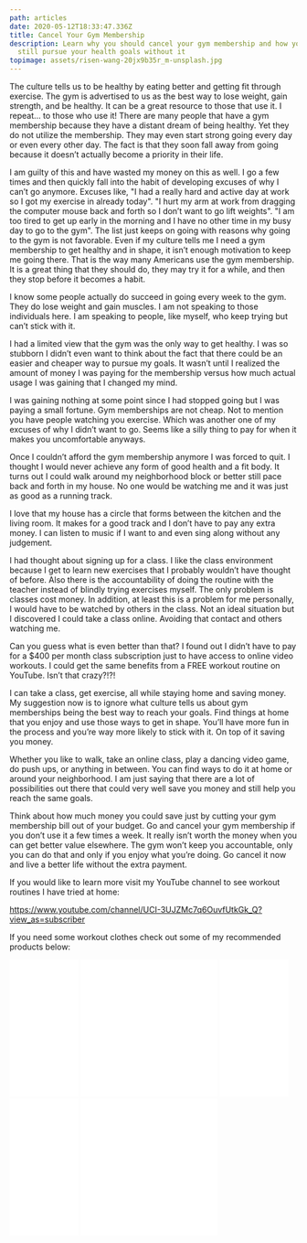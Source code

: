 ```yaml
---
path: articles
date: 2020-05-12T18:33:47.336Z
title: Cancel Your Gym Membership
description: Learn why you should cancel your gym membership and how you can
  still pursue your health goals without it
topimage: assets/risen-wang-20jx9b35r_m-unsplash.jpg
---
```

<!--StartFragment-->

The culture tells us to be healthy by eating better and getting fit through exercise. The gym is advertised to us as the best way to lose weight, gain strength, and be healthy. It can be a great resource to those that use it. I repeat… to those who use it! There are many people that have a gym membership because they have a distant dream of being healthy. Yet they do not utilize the membership. They may even start strong going every day or even every other day. The fact is that they soon fall away from going because it doesn’t actually become a priority in their life.

I am guilty of this and have wasted my money on this as well. I go a few times and then quickly fall into the habit of developing excuses of why I can’t go anymore. Excuses like, "I had a really hard and active day at work so I got my exercise in already today". "I hurt my arm at work from dragging the computer mouse back and forth so I don’t want to go lift weights". "I am too tired to get up early in the morning and I have no other time in my busy day to go to the gym". The list just keeps on going with reasons why going to the gym is not favorable. Even if my culture tells me I need a gym membership to get healthy and in shape, it isn’t enough motivation to keep me going there. That is the way many Americans use the gym membership. It is a great thing that they should do, they may try it for a while, and then they stop before it becomes a habit.

I know some people actually do succeed in going every week to the gym. They do lose weight and gain muscles. I am not speaking to those individuals here. I am speaking to people, like myself, who keep trying but can’t stick with it.

I had a limited view that the gym was the only way to get healthy. I was so stubborn I didn’t even want to think about the fact that there could be an easier and cheaper way to pursue my goals. It wasn’t until I realized the amount of money I was paying for the membership versus how much actual usage I was gaining that I changed my mind.

I was gaining nothing at some point since I had stopped going but I was paying a small fortune. Gym memberships are not cheap. Not to mention you have people watching you exercise. Which was another one of my excuses of why I didn’t want to go. Seems like a silly thing to pay for when it makes you uncomfortable anyways.

Once I couldn’t afford the gym membership anymore I was forced to quit. I thought I would never achieve any form of good health and a fit body. It turns out I could walk around my neighborhood block or better still pace back and forth in my house. No one would be watching me and it was just as good as a running track.

I love that my house has a circle that forms between the kitchen and the living room. It makes for a good track and I don’t have to pay any extra money. I can listen to music if I want to and even sing along without any judgement.

I had thought about signing up for a class. I like the class environment because I get to learn new exercises that I probably wouldn’t have thought of before. Also there is the accountability of doing the routine with the teacher instead of blindly trying exercises myself. The only problem is classes cost money. In addition, at least this is a problem for me personally, I would have to be watched by others in the class. Not an ideal situation but I discovered I could take a class online. Avoiding that contact and others watching me.

Can you guess what is even better than that? I found out I didn’t have to pay for a $400 per month class subscription just to have access to online video workouts. I could get the same benefits from a FREE workout routine on YouTube. Isn’t that crazy?!?!

I can take a class, get exercise, all while staying home and saving money. My suggestion now is to ignore what culture tells us about gym memberships being the best way to reach your goals. Find things at home that you enjoy and use those ways to get in shape. You’ll have more fun in the process and you’re way more likely to stick with it. On top of it saving you money.

Whether you like to walk, take an online class, play a dancing video game, do push ups, or anything in between. You can find ways to do it at home or around your neighborhood. I am just saying that there are a lot of possibilities out there that could very well save you money and still help you reach the same goals.

Think about how much money you could save just by cutting your gym membership bill out of your budget. Go and cancel your gym membership if you don’t use it a few times a week. It really isn’t worth the money when you can get better value elsewhere. The gym won’t keep you accountable, only you can do that and only if you enjoy what you’re doing. Go cancel it now and live a better life without the extra payment.

If you would like to learn more visit my YouTube channel to see workout routines I have tried at home: 

<https://www.youtube.com/channel/UCI-3UJZMc7q6OuvfUtkGk_Q?view_as=subscriber>

If you need some workout clothes check out some of my recommended products below: 

<iframe style="width:120px;height:240px;" marginwidth="0" marginheight="0" scrolling="no" frameborder="0" src="//ws-na.amazon-adsystem.com/widgets/q?ServiceVersion=20070822&OneJS=1&Operation=GetAdHtml&MarketPlace=US&source=ac&ref=tf_til&ad_type=product_link&tracking_id=brokebudget-20&marketplace=amazon&region=US&placement=B07Q5VW5FP&asins=B07Q5VW5FP&linkId=50255869d69813205726a110471fe7fc&show_border=true&link_opens_in_new_window=true&price_color=333333&title_color=0066c0&bg_color=ffffff">
    </iframe>

<iframe style="width:120px;height:240px;" marginwidth="0" marginheight="0" scrolling="no" frameborder="0" src="//ws-na.amazon-adsystem.com/widgets/q?ServiceVersion=20070822&OneJS=1&Operation=GetAdHtml&MarketPlace=US&source=ac&ref=tf_til&ad_type=product_link&tracking_id=brokebudget-20&marketplace=amazon&region=US&placement=B07QYQ192D&asins=B07QYQ192D&linkId=48943fc6f211276999fd2707715a74b3&show_border=true&link_opens_in_new_window=true&price_color=333333&title_color=0066c0&bg_color=ffffff">
    </iframe><iframe style="width:120px;height:240px;" marginwidth="0" marginheight="0" scrolling="no" frameborder="0" src="//ws-na.amazon-adsystem.com/widgets/q?ServiceVersion=20070822&OneJS=1&Operation=GetAdHtml&MarketPlace=US&source=ac&ref=tf_til&ad_type=product_link&tracking_id=brokebudget-20&marketplace=amazon&region=US&placement=B07W96L2JH&asins=B07W96L2JH&linkId=fdaa0c819e05d42be94ef208004d1657&show_border=true&link_opens_in_new_window=true&price_color=333333&title_color=0066c0&bg_color=ffffff">
    </iframe>

<iframe style="width:120px;height:240px;" marginwidth="0" marginheight="0" scrolling="no" frameborder="0" src="//ws-na.amazon-adsystem.com/widgets/q?ServiceVersion=20070822&OneJS=1&Operation=GetAdHtml&MarketPlace=US&source=ac&ref=tf_til&ad_type=product_link&tracking_id=brokebudget-20&marketplace=amazon&region=US&placement=B07B438ZBR&asins=B07B438ZBR&linkId=f20d7471ab0c7dc1c0702128c7257d1c&show_border=true&link_opens_in_new_window=true&price_color=333333&title_color=0066c0&bg_color=ffffff">
    </iframe>

<iframe style="width:120px;height:240px;" marginwidth="0" marginheight="0" scrolling="no" frameborder="0" src="//ws-na.amazon-adsystem.com/widgets/q?ServiceVersion=20070822&OneJS=1&Operation=GetAdHtml&MarketPlace=US&source=ac&ref=tf_til&ad_type=product_link&tracking_id=brokebudget-20&marketplace=amazon&region=US&placement=B07MBPDQT9&asins=B07MBPDQT9&linkId=84ba6ae22316693c642b90a81a6b5b10&show_border=true&link_opens_in_new_window=true&price_color=333333&title_color=0066c0&bg_color=ffffff">
    </iframe>

<iframe style="width:120px;height:240px;" marginwidth="0" marginheight="0" scrolling="no" frameborder="0" src="//ws-na.amazon-adsystem.com/widgets/q?ServiceVersion=20070822&OneJS=1&Operation=GetAdHtml&MarketPlace=US&source=ac&ref=tf_til&ad_type=product_link&tracking_id=brokebudget-20&marketplace=amazon&region=US&placement=B06XJDRGYJ&asins=B06XJDRGYJ&linkId=ff37572cb84bc062890c0a19b8c2f97d&show_border=true&link_opens_in_new_window=true&price_color=333333&title_color=0066c0&bg_color=ffffff">
    </iframe><iframe style="width:120px;height:240px;" marginwidth="0" marginheight="0" scrolling="no" frameborder="0" src="//ws-na.amazon-adsystem.com/widgets/q?ServiceVersion=20070822&OneJS=1&Operation=GetAdHtml&MarketPlace=US&source=ac&ref=tf_til&ad_type=product_link&tracking_id=brokebudget-20&marketplace=amazon&region=US&placement=B01CB0TGOW&asins=B01CB0TGOW&linkId=246549ca73808b5aba7962f62b47f05c&show_border=true&link_opens_in_new_window=true&price_color=333333&title_color=0066c0&bg_color=ffffff">
    </iframe>



<!--EndFragment-->
